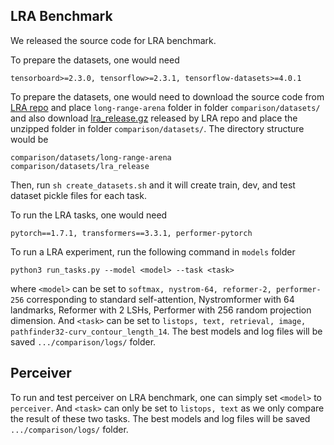 
## LRA Benchmark

We released the source code for LRA benchmark.

To prepare the datasets, one would need
```
tensorboard>=2.3.0, tensorflow>=2.3.1, tensorflow-datasets>=4.0.1
```

To prepare the datasets, one would need to download the source code from [LRA repo](https://github.com/google-research/long-range-arena) and place `long-range-arena` folder in folder `comparison/datasets/` and also download [lra_release.gz](https://storage.googleapis.com/long-range-arena/lra_release.gz) released by LRA repo and place the unzipped folder in folder `comparison/datasets/`. The directory structure would be
```
comparison/datasets/long-range-arena
comparison/datasets/lra_release
```
Then, run `sh create_datasets.sh` and it will create train, dev, and test dataset pickle files for each task.

To run the LRA tasks, one would need
```
pytorch==1.7.1, transformers==3.3.1, performer-pytorch
```
To run a LRA experiment, run the following command in `models` folder
```
python3 run_tasks.py --model <model> --task <task>
```
where `<model>` can be set to `softmax, nystrom-64, reformer-2, performer-256` corresponding to standard self-attention, Nystromformer with 64 landmarks, Reformer with 2 LSHs, Performer with 256 random projection dimension. And `<task>` can be set to `listops, text, retrieval, image, pathfinder32-curv_contour_length_14`. The best models and log files will be saved `.../comparison/logs/` folder.


## Perceiver

To run and test perceiver on LRA benchmark, one can simply set `<model>` to `perceiver`. And `<task>` can only be set to `listops, text` as we only compare the result of these two tasks. The best models and log files will be saved `.../comparison/logs/` folder.


